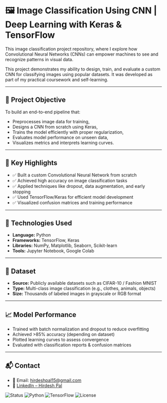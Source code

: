 # 🖼️ Image Classification Using CNN | Deep Learning with Keras & TensorFlow

This image classification project repository, where I explore how Convolutional Neural Networks (CNNs) can empower machines to see and recognize patterns in visual data.

This project demonstrates my ability to design, train, and evaluate a custom CNN for classifying images using popular datasets. It was developed as part of my practical coursework and self-learning.

---

## 🎯 Project Objective

To build an end-to-end pipeline that:
- Preprocesses image data for training,
- Designs a CNN from scratch using Keras,
- Trains the model efficiently with proper regularization,
- Evaluates model performance on unseen data,
- Visualizes metrics and interprets learning curves.

---

## 🧠 Key Highlights

- ✅ Built a custom Convolutional Neural Network from scratch
- ✅ Achieved high accuracy on image classification tasks
- ✅ Applied techniques like dropout, data augmentation, and early stopping
- ✅ Used TensorFlow/Keras for efficient model development
- ✅ Visualized confusion matrices and training performance

---

## 🧪 Technologies Used

- **Language:** Python  
- **Frameworks:** TensorFlow, Keras  
- **Libraries:** NumPy, Matplotlib, Seaborn, Scikit-learn  
- **Tools:** Jupyter Notebook, Google Colab

---

## 📸 Dataset

- **Source:** Publicly available datasets such as CIFAR-10 / Fashion MNIST  
- **Type:** Multi-class image classification (e.g., clothes, animals, objects)  
- **Size:** Thousands of labeled images in grayscale or RGB format

---

## 📈 Model Performance

- Trained with batch normalization and dropout to reduce overfitting  
- Achieved >85% accuracy (depending on dataset)  
- Plotted learning curves to assess convergence  
- Evaluated with classification reports & confusion matrices


---

## 📬 Contact

- 📧 Email: hirdeshpal15@gmail.com  
- 🔗 [LinkedIn – Hirdesh Pal](https://www.linkedin.com/in/hirdesh-pal/)  





![Status](https://img.shields.io/badge/status-active-brightgreen)
![Python](https://img.shields.io/badge/python-3.9-blue.svg)
![TensorFlow](https://img.shields.io/badge/TensorFlow-2.11-orange)
![License](https://img.shields.io/badge/license-MIT-green)
